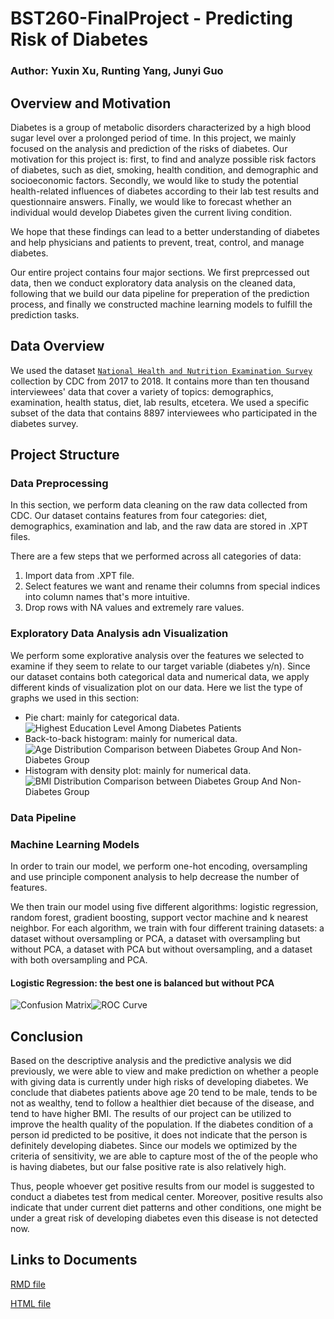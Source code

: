 # BST260-FinalProject - Predicting Risk of Diabetes
### Author: Yuxin Xu, Runting Yang, Junyi Guo

## Overview and Motivation
Diabetes is a group of metabolic disorders characterized by a high blood sugar level over a prolonged period of time. In this project, we mainly focused on the analysis and prediction of the risks of diabetes. Our motivation for this project is: first, to find and analyze possible risk factors of diabetes, such as diet, smoking, health condition, and demographic and socioeconomic factors. Secondly, we would like to study the potential health-related influences of diabetes according to their lab test results and questionnaire answers. Finally, we would like to forecast whether an individual would develop Diabetes given the current living condition. 

We hope that these findings can lead to a better understanding of diabetes and help physicians and patients to prevent, treat, control, and manage diabetes.

Our entire project contains four major sections. We first preprcessed out data, then we conduct exploratory data analysis on the cleaned data, following that we build our data pipeline for preperation of the prediction process, and finally we constructed machine learning models to fulfill the prediction tasks.

## Data Overview
We used the dataset [`National Health and Nutrition Examination Survey`](https://www.cdc.gov/nchs/nhanes/about_nhanes.htm) collection by CDC from 2017 to 2018. It contains more than ten thousand interviewees' data that cover a variety of topics: demographics, examination, health status, diet, lab results, etcetera. We used a specific subset of the data that contains 8897 interviewees who participated in the diabetes survey. 

## Project Structure
### Data Preprocessing
In this section, we perform data cleaning on the raw data collected from CDC. Our dataset contains features from four categories: diet, demographics, examination and lab, and the raw data are stored in .XPT files.

There are a few steps that we performed across all categories of data:
1. Import data from .XPT file.
2. Select features we want and rename their columns from special indices into column names that's more intuitive.
3. Drop rows with NA values and extremely rare values.

### Exploratory Data Analysis adn Visualization
We perform some explorative analysis over the features we selected to examine if they seem to relate to our target variable (diabetes y/n). Since our dataset contains both categorical data and numerical data, we apply different kinds of visualization plot on our data. Here we list the type of graphs we used in this section:
* Pie chart: mainly for categorical data.
![Highest Education Level Among Diabetes Patients](./image/pie_chart.png)
* Back-to-back histogram: mainly for numerical data.
![Age Distribution Comparison between Diabetes Group And Non-Diabetes Group](./image/back-to-back-hist.png)
* Histogram with density plot: mainly for numerical data.
![BMI Distribution Comparison between Diabetes Group And Non-Diabetes Group](./image/hist-density.png)


### Data Pipeline
### Machine Learning Models
In order to train our model, we perform one-hot encoding, oversampling and use principle component analysis to help decrease the number of features.

We then train our model using five different algorithms: logistic regression, random forest, gradient boosting, support vector machine and k nearest neighbor. For each algorithm, we train with four different training datasets: a dataset without oversampling or PCA, a dataset with oversampling but without PCA, a dataset with PCA but without oversampling, and a dataset with both oversampling and PCA. 

#### Logistic Regression: the best one is balanced but without PCA
![Confusion Matrix](./image/glm_cm.png)![ROC Curve](./image/glm_roc.png)


## Conclusion
Based on the descriptive analysis and the predictive analysis we did previously, we were able to view and make prediction on whether a people with giving data is currently under high risks of developing diabetes. We conclude that diabetes patients above age 20 tend to be male, tends to be not as wealthy, tend to follow a healthier diet because of the disease, and tend to have higher BMI. The results of our project can be utilized to improve the health quality of the population. If the diabetes condition of a person id predicted to be positive, it does not indicate that the person is definitely developing diabetes. Since our models we optimized by the criteria of sensitivity, we are able to capture most of the of the people who is having diabetes, but our false positive rate is also relatively high.

Thus, people whoever get positive results from our model is suggested to conduct a diabetes test from medical center. Moreover, positive results also indicate that under current diet patterns and other conditions, one might be under a great risk of developing diabetes even this disease is not detected now.

## Links to Documents
[RMD file](https://github.com/yuxinxu77/BST260-FinalProject/blob/main/final_project.Rmd)

[HTML file](https://github.com/yuxinxu77/BST260-FinalProject/blob/main/final_project.html)
